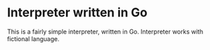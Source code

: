 # Interpreter written in Go

This is a fairly simple interpreter, written in Go. Interpreter works with fictional language.
